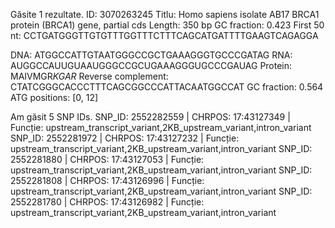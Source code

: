 Găsite 1 rezultate.
ID: 3070263245
Titlu: Homo sapiens isolate AB17 BRCA1 protein (BRCA1) gene, partial cds
Length: 350 bp
GC fraction: 0.423
First 50 nt: CCTGATGGGTTGTGTTTGGTTTCTTTCAGCATGATTTTGAAGTCAGAGGA

DNA: ATGGCCATTGTAATGGGCCGCTGAAAGGGTGCCCGATAG
RNA: AUGGCCAUUGUAAUGGGCCGCUGAAAGGGUGCCCGAUAG
Protein: MAIVMGR*KGAR*
Reverse complement: CTATCGGGCACCCTTTCAGCGGCCCATTACAATGGCCAT
GC fraction: 0.564
ATG positions: [0, 12]

Am găsit 5 SNP IDs.
SNP_ID: 2552282559 | CHRPOS: 17:43127349 | Funcție: upstream_transcript_variant,2KB_upstream_variant,intron_variant
SNP_ID: 2552281972 | CHRPOS: 17:43127232 | Funcție: upstream_transcript_variant,2KB_upstream_variant,intron_variant
SNP_ID: 2552281880 | CHRPOS: 17:43127053 | Funcție: upstream_transcript_variant,2KB_upstream_variant,intron_variant
SNP_ID: 2552281808 | CHRPOS: 17:43126996 | Funcție: upstream_transcript_variant,2KB_upstream_variant,intron_variant
SNP_ID: 2552281780 | CHRPOS: 17:43126982 | Funcție: upstream_transcript_variant,2KB_upstream_variant,intron_variant